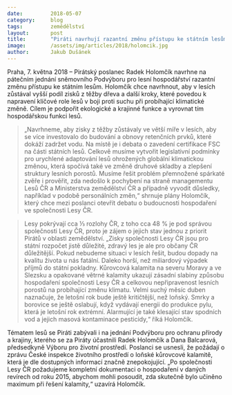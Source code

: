 ```yaml
---
date:         2018-05-07
category:     blog
tags:         zemědělství
layout:       post
title:        "Piráti navrhují razantní změnu přístupu ke státním lesům"
image:        /assets/img/articles/2018/holomcik.jpg
author:       Jakub Dušánek
---
```


 
Praha, 7. května 2018 – Pirátský poslanec Radek Holomčík navrhne na pátečním jednání sněmovního Podvýboru pro lesní hospodářství razantní změnu přístupu ke státním lesům. Holomčík chce navrhnout, aby v lesích zůstával vyšší podíl zisků z těžby dřeva a další kroky, které povedou k napravení klíčové role lesů v boji proti suchu při probíhající klimatické změně. Cílem je podpořit ekologické a krajinné funkce a vyrovnat tím hospodářskou funkci lesů.
 
> „Navrhneme, aby zisky z těžby zůstávaly ve větší míře v lesích, aby se více investovalo do budování a obnovy retenčních prvků, které dokáží zadržet vodu. Na místě je i debata o zavedení certifikace FSC na části státních lesů. Celkově musíme vytvořit legislativní podmínky pro urychlené adaptování lesů ohrožených globální klimatickou změnou, která spočívá také ve změně druhové skladby a zlepšení struktury lesních porostů. Musíme řešit problém přemnožené spárkaté zvěře i prověřit, zda nedošlo k pochybení na straně managementu Lesů ČR a Ministerstva zemědělství ČR a případně vyvodit důsledky, například v podobě personálních změn,“ shrnuje plány Holomčík, který chce mezi poslanci otevřít debatu o budoucnosti hospodaření ve společnosti Lesy ČR.
 
> Lesy pokrývají cca ⅓ rozlohy ČR, z toho cca 48 % je pod správou společnosti Lesy ČR, proto je zájem o jejich stav jednou z priorit Pirátů v oblasti zemědělství. „Zisky společnosti Lesy ČR jsou pro státní rozpočet jistě důležité, zdravý les je ale pro občany ČR důležitější. Pokud nebudeme situaci v lesích řešit, budou dopady na kvalitu života u nás fatální. Daleko horší, než miliardový výpadek příjmů do státní pokladny. Kůrovcová kalamita na severu Moravy a ve Slezsku a opakované větrné kalamity ukazují zásadní slabiny způsobu hospodaření společnosti Lesy ČR a celkovou nepřipravenost lesních porostů na probíhající změnu klimatu. Velmi suchý měsíc duben naznačuje, že letošní rok bude ještě kritičtější, než loňský. Smrky a borovice se ještě oslabují, když vydávají energii do produkce pylu, která je letošní rok extrémní. Alarmující je také klesající stav spodních vod a jejich masová kontaminace pesticidy,“ říká Holomčík.  
 
Tématem lesů se Piráti zabývali i na jednání Podvýboru pro ochranu přírody a krajiny, kterého se za Piráty účastnili Radek Holomčík a Dana Balcarová, předsedkyně Výboru pro životní prostředí. Poslanci se usnesli, že požádají o zprávu České inspekce životního prostředí o loňské kůrovcové kalamitě, která je dle dostupných informací značně znepokojující. „Po společnosti Lesy ČR požadujeme kompletní dokumentaci o hospodaření v daných revírech od roku 2015, abychom mohli posoudit, zda skutečně bylo učiněno maximum při řešení kalamity,“ uzavírá Holomčík.

